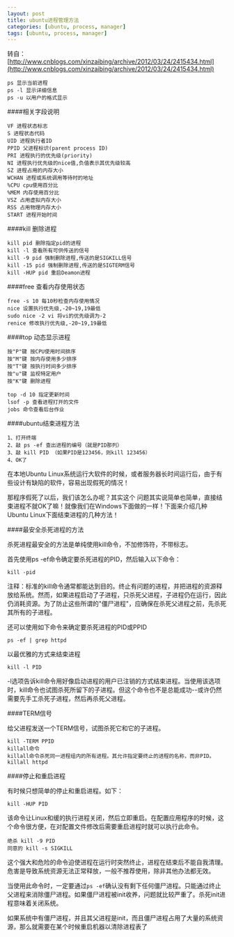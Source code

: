 ```yaml
---
layout: post
title: ubuntu进程管理方法
categories: [ubuntu, process, manager]
tags: [ubuntu, process, manager]
---
```


转自：[http://www.cnblogs.com/xinzaibing/archive/2012/03/24/2415434.html](http://www.cnblogs.com/xinzaibing/archive/2012/03/24/2415434.html)  

    ps 显示当前进程  
    ps -l 显示详细信息   
    ps -u 以用户的格式显示

    
####相关字段说明  

    VF 进程状态标志   
    S 进程状态代码   
    UID 进程执行者ID   
    PPID 父进程标识(parent process ID)   
    PRI 进程执行的优先级(priority)   
    NI 进程执行优先级的nice值,负值表示其优先级较高   
    SZ 进程占用的内存大小   
    WCHAN 进程或系统调用等待时的地址  
    %CPU cpu使用百分比   
    %MEM 内存使用百分比   
    VSZ 占用虚拟内存大小   
    RSS 占用物理内存大小   
    START 进程开始时间

<!--more-->

####kill 删除进程  
    
    kill pid 删除指定pid的进程   
    kill -l 查看所有可供传送的信号   
    kill -9 pid 强制删除进程,传送的是SIGKILL信号   
    kill -15 pid 强制删除进程,传送的是SIGTERM信号   
    kill -HUP pid 重启Deamon进程  

    
####free 查看内存使用状态  

    free -s 10 每10秒检查内存使用情况   
    nice 设置执行优先级,-20~19,19最低  
    sudo nice -2 vi 将vi的优先级调为-2   
    renice 修改执行优先级,-20~19,19最低  


####top 动态显示进程  

    按"P"键 按CPU使用时间排序   
    按"M"键 按内存使用多少排序   
    按"T"键 按执行时间多少排序   
    按"u"键 监视特定用户   
    按"K"键 删除进程   

    top -d 10 指定更新时间   
    lsof -p 查看进程打开的文件   
    jobs 命令查看后台作业


####ubuntu结束进程方法  


    1、打开终端  
    2、敲 ps -ef 查出进程的编号（就是PID那列）  
    3、敲 kill PID （如果PID是123456，则kill 123456）  
    4、OK了


在本地Ubuntu Linux系统运行大软件的时候，或者服务器长时间运行后，由于有些设计有缺陷的软件，容易出现假死的情况！

那程序假死了以后，我们该怎么办呢？其实这个 问题其实说简单也简单，直接结束进程不就OK了嘛！就像我们在Windows下面做的一样！下面来介绍几种Ubuntu Linux下面结束进程的几种方法！


####最安全杀死进程的方法  

杀死进程最安全的方法是单纯使用kill命令，不加修饰符，不带标志。  

首先使用ps -ef命令确定要杀死进程的PID，然后输入以下命令：

    kill -pid  

注释：标准的kill命令通常都能达到目的。终止有问题的进程，并把进程的资源释放给系统。然而，如果进程启动了子进程，只杀死父进程，子进程仍在运行，因此仍消耗资源。为了防止这些所谓的"僵尸进程"，应确保在杀死父进程之前，先杀死其所有的子进程。  

还可以使用如下命令来确定要杀死进程的PID或PPID  

    ps -ef | grep httpd  

以最优雅的方式来结束进程  

    kill -l PID  

-l选项告诉kill命令用好像启动进程的用户已注销的方式结束进程。当使用该选项时，kill命令也试图杀死所留下的子进程。但这个命令也不是总能成功--或许仍然需要先手工杀死子进程，然后再杀死父进程。


####TERM信号  

给父进程发送一个TERM信号，试图杀死它和它的子进程。

    kill -TERM PPID  
    killall命令    
    killall命令杀死同一进程组内的所有进程。其允许指定要终止的进程的名称，而非PID。  
    killall httpd   

####停止和重启进程  

有时候只想简单的停止和重启进程。如下：

    kill -HUP PID  

该命令让Linux和缓的执行进程关闭，然后立即重启。在配置应用程序的时候，这个命令很方便，在对配置文件修改后需要重启进程时就可以执行此命令。

    绝杀 kill -9 PID  
    同意的 kill -s SIGKILL  

这个强大和危险的命令迫使进程在运行时突然终止，进程在结束后不能自我清理。危害是导致系统资源无法正常释放，一般不推荐使用，除非其他办法都无效。

当使用此命令时，一定要通过`ps -ef`确认没有剩下任何僵尸进程。只能通过终止父进程来消除僵尸进程。如果僵尸进程被init收养，问题就比较严重了。杀死init进程意味着关闭系统。

如果系统中有僵尸进程，并且其父进程是init，而且僵尸进程占用了大量的系统资源，那么就需要在某个时候重启机器以清除进程表了
